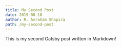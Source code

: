 ```yaml
---
title: My Second Post
date: 2019-08-10
author: R. Avraham Shapira
path: /my-second-post
---
```

This is my second Gatsby post written in Markdown!